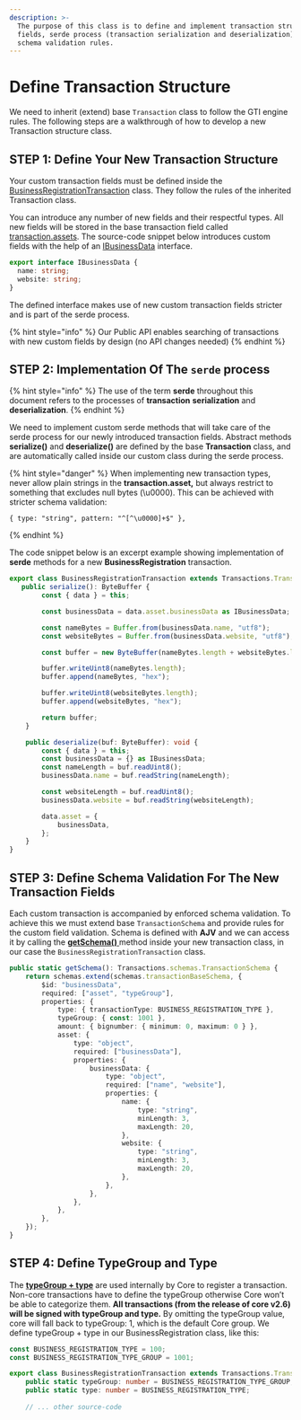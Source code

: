 ```yaml
---
description: >-
  The purpose of this class is to define and implement transaction structure,
  fields, serde process (transaction serialization and deserialization) and set
  schema validation rules.
---
```


# Define Transaction Structure

We need to inherit \(extend\) base `Transaction` class to follow the GTI engine rules. The following steps are a walkthrough of how to develop a new Transaction structure class.

## **STEP 1: Define Your New Transaction Structure**

Your custom transaction fields must be defined inside the [BusinessRegistrationTransaction](https://github.com/learn-ark/dapp-custom-transaction-example/blob/master/src/transactions/BusinessRegistrationTransaction.ts) class. They follow the rules of the inherited Transaction class.

You can introduce any number of new fields and their respectful types. All new fields will be stored in the base transaction field called [transaction.assets](https://github.com/learn-ark/dapp-custom-transaction-example/blob/master/src/transactions/BusinessRegistrationTransaction.ts#L23). The source-code snippet below introduces custom fields with the help of an [IBusinessData](https://github.com/learn-ark/dapp-custom-transaction-example/blob/master/src/interfaces.ts#L1) interface.

```typescript
export interface IBusinessData {
  name: string;
  website: string;
}
```

The defined interface makes use of new custom transaction fields stricter and is part of the serde process. 

{% hint style="info" %}
Our Public API enables searching of transactions with new custom fields by design \(no API changes needed\)
{% endhint %}

## STEP 2: Implementation Of The `serde` process

{% hint style="info" %}
The use of the term **serde** throughout this document refers to the processes of **transaction** **serialization** and **deserialization**.
{% endhint %}

We need to implement custom serde methods that will take care of the serde process for our newly introduced transaction fields. Abstract methods **serialize\(\)** and **deserialize\(\)** are defined by the base **Transaction** class, and are automatically called inside our custom class during the serde process.

{% hint style="danger" %}
When implementing new transaction types, never allow plain strings in the **transaction.asset,** but always restrict to something that excludes null bytes \(\u0000\). This can be achieved with stricter schema validation:

```text
{ type: "string", pattern: "^[^\u0000]+$" },
```
{% endhint %}

The code snippet below is an excerpt example showing implementation of **serde** methods for a new **BusinessRegistration** transaction.

```typescript
export class BusinessRegistrationTransaction extends Transactions.Transaction {
   public serialize(): ByteBuffer {
        const { data } = this;

        const businessData = data.asset.businessData as IBusinessData;

        const nameBytes = Buffer.from(businessData.name, "utf8");
        const websiteBytes = Buffer.from(businessData.website, "utf8");

        const buffer = new ByteBuffer(nameBytes.length + websiteBytes.length + 2, true);

        buffer.writeUint8(nameBytes.length);
        buffer.append(nameBytes, "hex");

        buffer.writeUint8(websiteBytes.length);
        buffer.append(websiteBytes, "hex");

        return buffer;
    }

    public deserialize(buf: ByteBuffer): void {
        const { data } = this;
        const businessData = {} as IBusinessData;
        const nameLength = buf.readUint8();
        businessData.name = buf.readString(nameLength);

        const websiteLength = buf.readUint8();
        businessData.website = buf.readString(websiteLength);

        data.asset = {
            businessData,
        };
    }
}
```

## **STEP 3: Define Schema Validation For The New Transaction Fields**

Each custom transaction is accompanied by enforced schema validation. To achieve this we must extend base `TransactionSchema` and provide rules for the custom field validation. Schema is defined with **AJV** and we can access it by calling the [**getSchema\(\)** ](https://github.com/learn-ark/dapp-custom-transaction-example/blob/master/src/transactions/BusinessRegistrationTransaction.ts#L16)method inside your new transaction class, in our case the `BusinessRegistrationTransaction` class.

```typescript
public static getSchema(): Transactions.schemas.TransactionSchema {
    return schemas.extend(schemas.transactionBaseSchema, {
        $id: "businessData",
        required: ["asset", "typeGroup"],
        properties: {
            type: { transactionType: BUSINESS_REGISTRATION_TYPE },
            typeGroup: { const: 1001 },
            amount: { bignumber: { minimum: 0, maximum: 0 } },
            asset: {
                type: "object",
                required: ["businessData"],
                properties: {
                    businessData: {
                        type: "object",
                        required: ["name", "website"],
                        properties: {
                            name: {
                                type: "string",
                                minLength: 3,
                                maxLength: 20,
                            },
                            website: {
                                type: "string",
                                minLength: 3,
                                maxLength: 20,
                            },
                        },
                    },
                },
            },
        },
    });
}
```

## **STEP 4: Define TypeGroup and Type**

The [**typeGroup + type**](https://github.com/learn-ark/dapp-custom-transaction-example/blob/master/src/transactions/BusinessRegistrationTransaction.ts#L7-L13) are used internally by Core to register a transaction. Non-core transactions have to define the typeGroup otherwise Core won’t be able to categorize them. **All transactions \(from the release of core v2.6\) will be signed with typeGroup and type.** By omitting the typeGroup value, core will fall back to typeGroup: 1, which is the default Core group. We define typeGroup + type in our BusinessRegistration class, like this:

```typescript
const BUSINESS_REGISTRATION_TYPE = 100;
const BUSINESS_REGISTRATION_TYPE_GROUP = 1001;

export class BusinessRegistrationTransaction extends Transactions.Transaction {
    public static typeGroup: number = BUSINESS_REGISTRATION_TYPE_GROUP;
    public static type: number = BUSINESS_REGISTRATION_TYPE;
    
    // ... other source-code

```

